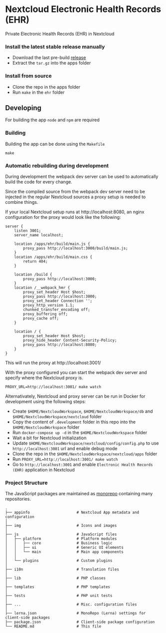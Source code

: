[monorepo]: https://en.wikipedia.org/wiki/Monorepo


# Nextcloud Electronic Health Records (EHR)

Private Electronic Health Records (EHR) in Nextcloud

### Install the latest stable release manually

 - Download the last pre-build [release](https://github.com/kailona/ehr/releases)
 - Extract the `tar.gz` into the apps folder
 
### Install from source

 - Clone the repo in the apps folder
 - Run `make` in the `ehr` folder

## Developing

For building the app `node` and `npm` are required

### Building

Building the app can be done using the `Makefile`

```
make
```

### Automatic rebuilding during development

During development the webpack dev server can be used to automatically build the code
for every change.

Since the compiled source from the webpack dev server need to be injected in the regular Nextcloud
sources a proxy setup is needed to combine things.

If your local Nextcloud setup runs at http://localhost:8080, an nginx configuration for the proxy
would look like the following:

```
server {
    listen 3001;
    server_name localhost;

    location /apps/ehr/build/main.js {
        proxy_pass http://localhost:3000/build/main.js;
    }
    location /apps/ehr/build/main.css {
        return 404;
    }

    location /build {
        proxy_pass http://localhost:3000;
    }
    location /__webpack_hmr {
        proxy_set_header Host $host;
        proxy_pass http://localhost:3000;
        proxy_set_header Connection '';
        proxy_http_version 1.1;
        chunked_transfer_encoding off;
        proxy_buffering off;
        proxy_cache off;
    }

    location / {
        proxy_set_header Host $host;
        proxy_hide_header Content-Security-Policy;
        proxy_pass http://localhost:8080;
    }
}

```

This will run the proxy at http://localhost:3001/

With the proxy configured you can start the webpack dev server and specify where the
Nextcloud proxy is.

```
PROXY_URL=http://localhost:3001/ make watch
```

Alternativately, Nextcloud and proxy server can be run in Docker for development 
using the following steps:

- Create `$HOME/NextcloudWorkspace`, `$HOME/NextcloudWorkspace/db` and `$HOME/NextcloudWorkspace/nextcloud` folder
- Copy the content of `.development` folder in this repo into the `$HOME/NextcloudWorkspace` folder
- Run `docker-compose up -d` in the `$HOME/NextcloudWorkspace` folder
- Wait a bit for Nextcloud initialization
- Update `$HOME/NextcloudWorkspace/nextcloud/config/config.php` to use `http://localhost:3001` url and enable debug mode
- Clone the repo in the `$HOME/NextcloudWorkspace/nextcloud/apps` folder
- Run `PROXY_URL=http://localhost:3001/ make watch`
- Go to `http://localhost:3001` and enable `Electronic Health Records (EHR)` application in Nextcloud

### Project Structure

The JavaScript packages are maintained as [monorepo][monorepo] containing many repositories.

```
.
├── appinfo                     # Nextcloud App metadata and configuration
│
├── img                         # Icons and images
│
├── js                          # JavaScript files
│   ├── platform                # Platform modules
│   │   ├── core                # Business logic
│   │   ├── ui                  # Generic UI elements
│   │   └── main                # Main app components
│   │
│   └── plugins                 # Custom plugins
│
├── i10n                        # Translation files
│
├── lib                         # PHP classes
│
├── templates                   # PHP templates
│
├── tests                       # PHP unit tests
│
├── ...                         # Misc. configuration files
│
├── lerna.json                  # MonoRepo (Lerna) settings for client-side packages
├── package.json                # Client-side package configuration
└── README.md                   # This file
```
